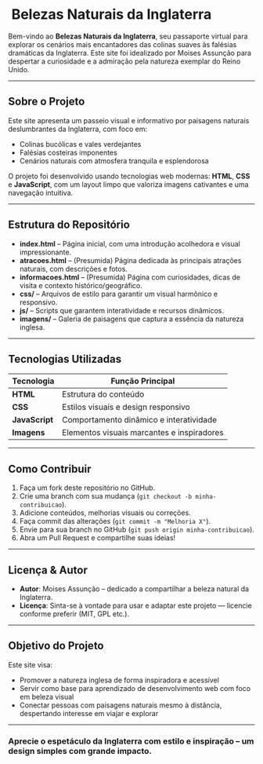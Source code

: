 # ​ Belezas Naturais da Inglaterra

Bem-vindo ao **Belezas Naturais da Inglaterra**, seu passaporte virtual para explorar os cenários mais encantadores das colinas suaves às falésias dramáticas da Inglaterra. Este site foi idealizado por Moises Assunção para despertar a curiosidade e a admiração pela natureza exemplar do Reino Unido.

---

##  Sobre o Projeto

Este site apresenta um passeio visual e informativo por paisagens naturais deslumbrantes da Inglaterra, com foco em:

- Colinas bucólicas e vales verdejantes  
- Falésias costeiras imponentes  
- Cenários naturais com atmosfera tranquila e esplendorosa  

O projeto foi desenvolvido usando tecnologias web modernas: **HTML**, **CSS** e **JavaScript**, com um layout limpo que valoriza imagens cativantes e uma navegação intuitiva.

---

##  Estrutura do Repositório

- **index.html** – Página inicial, com uma introdução acolhedora e visual impressionante. 
- **atracoes.html** – (Presumida) Página dedicada às principais atrações naturais, com descrições e fotos.  
- **informacoes.html** – (Presumida) Página com curiosidades, dicas de visita e contexto histórico/geográfico.  
- **css/** – Arquivos de estilo para garantir um visual harmônico e responsivo.
- **js/** – Scripts que garantem interatividade e recursos dinâmicos. 
- **imagens/** – Galeria de paisagens que captura a essência da natureza inglesa.

---

##  Tecnologias Utilizadas

| Tecnologia       | Função Principal                          |
|------------------|--------------------------------------------|
| **HTML**         | Estrutura do conteúdo                       |
| **CSS**          | Estilos visuais e design responsivo         |
| **JavaScript**   | Comportamento dinâmico e interatividade     |
| **Imagens**      | Elementos visuais marcantes e inspiradores  |

---

##  Como Contribuir

1. Faça um fork deste repositório no GitHub.  
2. Crie uma branch com sua mudança (`git checkout -b minha-contribuicao`).  
3. Adicione conteúdos, melhorias visuais ou correções.  
4. Faça commit das alterações (`git commit -m "Melhoria X"`).  
5. Envie para sua branch no GitHub (`git push origin minha-contribuicao`).  
6. Abra um Pull Request e compartilhe suas ideias!

---

##  Licença & Autor

- **Autor**: Moises Assunção – dedicado a compartilhar a beleza natural da Inglaterra.  
- **Licença**: Sinta-se à vontade para usar e adaptar este projeto — licencie conforme preferir (MIT, GPL etc.).

---

##  Objetivo do Projeto

Este site visa:

- Promover a natureza inglesa de forma inspiradora e acessível  
- Servir como base para aprendizado de desenvolvimento web com foco em beleza visual  
- Conectar pessoas com paisagens naturais mesmo à distância, despertando interesse em viajar e explorar

---

### Aprecie o espetáculo da Inglaterra com estilo e inspiração – um design simples com grande impacto.



